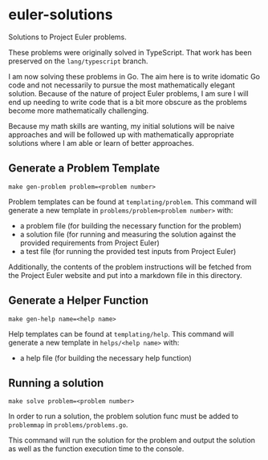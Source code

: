 # euler-solutions
Solutions to Project Euler problems.

These problems were originally solved in TypeScript. That work has been preserved on the `lang/typescript` branch.

I am now solving these problems in Go. The aim here is to write idomatic Go code and not necessarily to pursue the most mathematically elegant solution. Because of the nature of project Euler problems, I am sure I will end up needing to write code that is a bit more obscure as the problems become more mathematically challenging.

Because my math skills are wanting, my initial solutions will be naive approaches and will be followed up with mathematically appropriate solutions where I am able or learn of better approaches.

## Generate a Problem Template
`make gen-problem problem=<problem number>`

Problem templates can be found at `templating/problem`. This command will generate a new template in `problems/problem<problem number>` with:
- a problem file (for building the necessary function for the problem)
- a solution file (for running and measuring the solution against the provided requirements from Project Euler)
- a test file (for running the provided test inputs from Project Euler)

Additionally, the contents of the problem instructions will be fetched from the Project Euler website and put into a markdown file in this directory.

## Generate a Helper Function
`make gen-help name=<help name>`

Help templates can be found at `templating/help`. This command will generate a new template in `helps/<help name>` with:
- a help file (for building the necessary help function)

## Running a solution
`make solve problem=<problem number>`

In order to run a solution, the problem solution func must be added to `problemmap` in `problems/problems.go`.

This command will run the solution for the problem and output the solution as well as the function execution time to the console.
